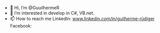 - 👋 Hi, I’m @GuuilhermeR
- 👀 I’m interested in develop in C#, VB.net.
- 📫 How to reach me 
LinkedIn: www.linkedin.com/in/guilherme-rüdiger
Facebook: 
